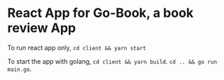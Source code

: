 # React App for Go-Book, a book review App

To run react app only, `cd client && yarn start`

To start the app with golang, `cd client && yarn build`. `cd .. && go run main.go`.
